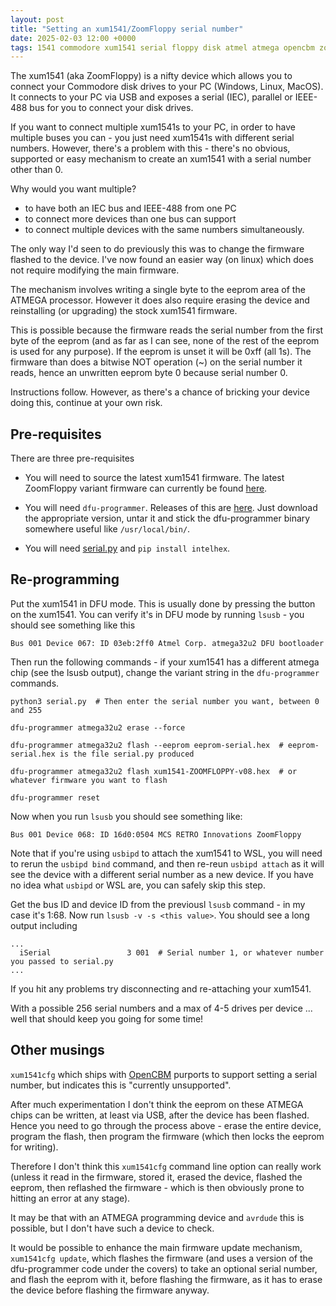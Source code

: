```yaml
---
layout: post
title: "Setting an xum1541/ZoomFloppy serial number"
date: 2025-02-03 12:00 +0000
tags: 1541 commodore xum1541 serial floppy disk atmel atmega opencbm zoomfloppy
---
```


The xum1541 (aka ZoomFloppy) is a nifty device which allows you to connect your Commodore disk drives to your PC (Windows, Linux, MacOS).  It connects to your PC via USB and exposes a serial (IEC), parallel or IEEE-488 bus for you to connect your disk drives.

If you want to connect multiple xum1541s to your PC, in order to have multiple buses you can - you just need xum1541s with different serial numbers.  However, there's a problem with this - there's no obvious, supported or easy mechanism to create an xum1541 with a serial number other than 0.

Why would you want multiple?
* to have both an IEC bus and IEEE-488 from one PC
* to connect more devices than one bus can support
* to connect multiple devices with the same numbers simultaneously.

The only way I'd seen to do previously this was to change the firmware flashed to the device.  I've now found an easier way (on linux) which does not require modifying the main firmware.

The mechanism involves writing a single byte to the eeprom area of the ATMEGA processor.  However it does also require erasing the device and reinstalling (or upgrading) the stock xum1541 firmware.

This is possible because the firmware reads the serial number from the first byte of the eeprom (and as far as I can see, none of the rest of the eeprom is used for any purpose).  If the eeprom is unset it will be 0xff (all 1s).  The firmware than does a bitwise NOT operation (~) on the serial number it reads, hence an unwritten eeprom byte 0 because serial number 0.

Instructions follow.  However, as there's a chance of bricking your device doing this, continue at your own risk.

## Pre-requisites

There are three pre-requisites

* You will need to source the latest xum1541 firmware.  The latest ZoomFloppy variant firmware can currently be found [here](https://github.com/OpenCBM/OpenCBM/blob/master/xum1541/xum1541-ZOOMFLOPPY-v08.hex).

* You will need `dfu-programmer`.  Releases of this are [here](https://github.com/dfu-programmer/dfu-programmer/releases).  Just download the appropriate version, untar it and stick the dfu-programmer binary somewhere useful like `/usr/local/bin/`.

* You will need [serial.py](https://github.com/piersfinlayson/xum1541/blob/main/scripts/serial.py) and `pip install intelhex`.

## Re-programming

Put the xum1541 in DFU mode.  This is usually done by pressing the button on the xum1541.  You can verify it's in DFU mode by running `lsusb` - you should see something like this

```
Bus 001 Device 067: ID 03eb:2ff0 Atmel Corp. atmega32u2 DFU bootloader
```

Then run the following commands - if your xum1541 has a different atmega chip (see the lsusb output), change the variant string in the `dfu-programmer` commands.

```
python3 serial.py  # Then enter the serial number you want, between 0 and 255

dfu-programmer atmega32u2 erase --force

dfu-programmer atmega32u2 flash --eeprom eeprom-serial.hex  # eeprom-serial.hex is the file serial.py produced

dfu-programmer atmega32u2 flash xum1541-ZOOMFLOPPY-v08.hex  # or whatever firmware you want to flash

dfu-programmer reset
```

Now when you run `lsusb` you should see something like:

```
Bus 001 Device 068: ID 16d0:0504 MCS RETRO Innovations ZoomFloppy
```

Note that if you're using `usbipd` to attach the xum1541 to WSL, you will need to rerun the `usbipd bind` command, and then re-reun `usbipd attach` as it will see the device with a different serial number as a new device.  If you have no idea what `usbipd` or WSL are, you can safely skip this step. 

Get the bus ID and device ID from the previousl `lsusb` command - in my case it's 1:68.  Now run `lsusb -v -s <this value>`.  You should see a long output including 

```
...
  iSerial                 3 001  # Serial number 1, or whatever number you passed to serial.py
...
```

If you hit any problems try disconnecting and re-attaching your xum1541.

With a possible 256 serial numbers and a max of 4-5 drives per device ... well that should keep you going for some time!

## Other musings

`xum1541cfg` which ships with [OpenCBM](https://github.com/OpenCBM/OpenCBM) purports to support setting a serial number, but indicates this is "currently unsupported".

After much experimentation I don't think the eeprom on these ATMEGA chips can be written, at least via USB, after the device has been flashed.  Hence you need to go through the process above - erase the entire device, program the flash, then program the firmware (which then locks the eeprom for writing). 

Therefore I don't think this `xum1541cfg` command line option can really work (unless it read in the firmware, stored it, erased the device, flashed the eeprom, then reflashed the firmware - which is then obviously prone to hitting an error at any stage).

It may be that with an ATMEGA programming device and `avrdude` this is possible, but I don't have such a device to check.

It would be possible to enhance the main firmware update mechanism, `xum1541cfg update`, which flashes the firmware (and uses a version of the dfu-programmer code under the covers) to take an optional serial number, and flash the eeprom with it, before flashing the firmware, as it has to erase the device before flashing the firmware anyway.